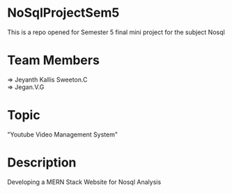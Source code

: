 # NoSqlProjectSem5
This is a repo opened for Semester 5 final mini project for the subject Nosql
# Team Members
 => Jeyanth Kallis Sweeton.C</br>
 => Jegan.V.G
# Topic
   "Youtube Video Management System"
# Description
   Developing a MERN Stack Website for Nosql Analysis
